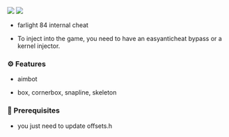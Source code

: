 ![](https://img.shields.io/github/stars/refo0/chatapp)
![](https://img.shields.io/github/forks/refo0/chatapp)

- farlight 84 internal cheat

- To inject into the game, you need to have an easyanticheat bypass or a kernel injector.

 ### ⚙️ Features
 
- aimbot

- box, cornerbox, snapline, skeleton

 ### 🧾 Prerequisites
 
- you just need to update offsets.h
